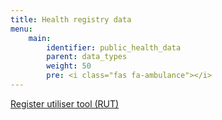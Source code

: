```yaml
---
title: Health registry data
menu:
    main:
        identifier: public_health_data
        parent: data_types
        weight: 50
        pre: <i class="fas fa-ambulance"></i>
---
```


[Register utiliser tool (RUT)](rut)

